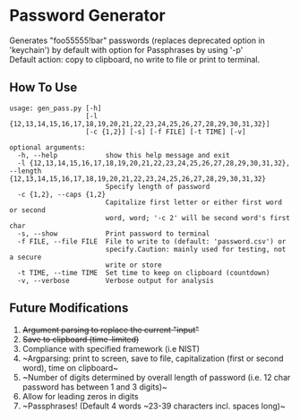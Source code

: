 # Password Generator

Generates "foo55555!bar" passwords (replaces deprecated option in 'keychain') by default
with option for Passphrases by using '-p'
<br>Default action: copy to clipboard, no write to file or print to terminal.

## How To Use

```
usage: gen_pass.py [-h]
                   [-l {12,13,14,15,16,17,18,19,20,21,22,23,24,25,26,27,28,29,30,31,32}]
                   [-c {1,2}] [-s] [-f FILE] [-t TIME] [-v]

optional arguments:
  -h, --help            show this help message and exit
  -l {12,13,14,15,16,17,18,19,20,21,22,23,24,25,26,27,28,29,30,31,32}, --length {12,13,14,15,16,17,18,19,20,21,22,23,24,25,26,27,28,29,30,31,32}
                        Specify length of password
  -c {1,2}, --caps {1,2}
                        Capitalize first letter or either first word or second
                        word, word; '-c 2' will be second word's first char
  -s, --show            Print password to terminal
  -f FILE, --file FILE  File to write to (default: 'password.csv') or
                        specify.Caution: mainly used for testing, not a secure
                        write or store
  -t TIME, --time TIME  Set time to keep on clipboard (countdown)
  -v, --verbose         Verbose output for analysis
```

## Future Modifications

1. ~~Argument parsing to replace the current "input"~~
2. ~~Save to clipboard (time-limited)~~
3. Compliance with specified framework (i.e NIST)
4. ~Argparsing: print to screen, save to file, capitalization (first or second word), time on clipboard~
5. ~Number of digits determined by overall length of password (i.e. 12 char password has between 1 and 3 digits)~
6. Allow for leading zeros in digits
7. ~Passphrases! (Default 4 words \~23-39 characters incl. spaces long)~
